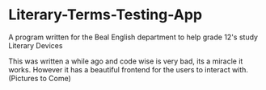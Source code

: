 # Literary-Terms-Testing-App
A program written for the Beal English department to help grade 12's study Literary Devices

This was written a while ago and code wise is very bad, its a miracle it works. However it has a beautiful frontend for the users to interact with. (Pictures to Come)
